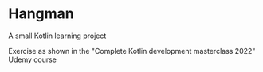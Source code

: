 # Hangman
A small Kotlin learning project

Exercise as shown in the "Complete Kotlin development masterclass 2022" Udemy course

